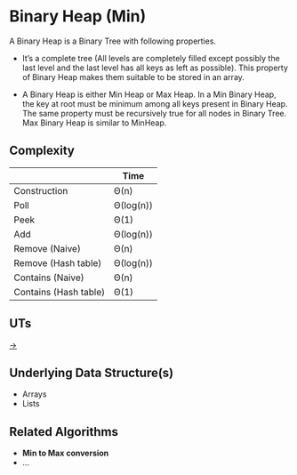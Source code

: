 # Binary Heap (Min)

A Binary Heap is a Binary Tree with following properties.

* It’s a complete tree (All levels are completely filled except possibly the last level and the last level has all keys as left as possible). This property of Binary Heap makes them suitable to be stored in an array.

* A Binary Heap is either Min Heap or Max Heap. In a Min Binary Heap, the key at root must be minimum among all keys present in Binary Heap. The same property must be recursively true for all nodes in Binary Tree. Max Binary Heap is similar to MinHeap.

## Complexity

|                       | Time      |
| ---                   | ---       |
| Construction          | Θ(n)      |
| Poll                  | Θ(log(n)) |
| Peek                  | Θ(1)      |
| Add                   | Θ(log(n)) |
| Remove (Naive)        | Θ(n)      |
| Remove (Hash table)   | Θ(log(n)) |
| Contains (Naive)      | Θ(n)      |
| Contains (Hash table) | Θ(1)      |

## UTs

[->](https://github.com/EugeneBuryak/Practice/blob/master/DataStructures/UTs/Trees/BinaryHeapUTs.cs)

## Underlying Data Structure(s)

* Arrays
* Lists

## Related Algorithms

* **Min to Max conversion**
* ...
